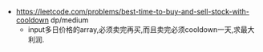 
- https://leetcode.com/problems/best-time-to-buy-and-sell-stock-with-cooldown dp/medium
  - input多日价格的array,必须卖完再买,而且卖完必须cooldown一天,求最大利润.
